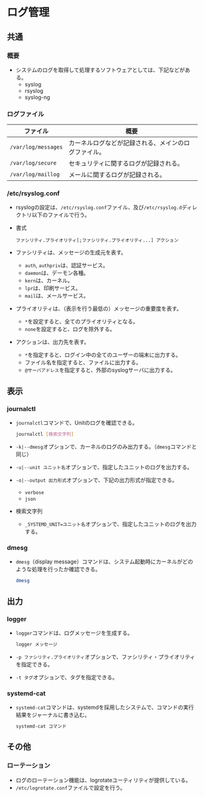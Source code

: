 # ログ管理

## 共通

### 概要

- システムのログを取得して処理するソフトウェアとしては、下記などがある。
  - syslog
  - rsyslog
  - syslog-ng

### ログファイル

| ファイル            | 概要                                                 |
| ------------------- | ---------------------------------------------------- |
| `/var/log/messages` | カーネルログなどが記録される、メインのログファイル。 |
| `/var/log/secure`   | セキュリティに関するログが記録される。               |
| `/var/log/maillog`  | メールに関するログが記録される。                     |

### /etc/rsyslog.conf

- rsyslogの設定は、`/etc/rsyslog.conf`ファイル、及び`/etc/rsyslog.d`ディレクトリ以下のファイルで行う。

- 書式

  ```text
  ファシリティ.プライオリティ[;ファシリティ.プライオリティ...] アクション
  ```

- ファシリティは、メッセージの生成元を表す。

  - `auth`, `authpriv`は、認証サービス。
  - `daemon`は、デーモン各種。
  - `kern`は、カーネル。
  - `lpr`は、印刷サービス。
  - `mail`は、メールサービス。

- プライオリティは、（表示を行う最低の）メッセージの重要度を表す。

  - `*`を設定すると、全てのプライオリティとなる。
  - `none`を設定すると、ログを除外する。

- アクションは、出力先を表す。

  - `*`を指定すると、ログイン中の全てのユーザーの端末に出力する。
  - ファイル名を指定すると、ファイルに出力する。
  - `@サーバアドレス`を指定すると、外部のsyslogサーバに出力する。

## 表示

### journalctl

- `journalctl`コマンドで、Unitのログを確認できる。

  ```bash
  journalctl [検索文字列]
  ```

- `-k|--dmesg`オプションで、カーネルのログのみ出力する。（`dmesg`コマンドと同じ）

- `-u|--unit ユニット名`オプションで、指定したユニットのログを出力する。

- `-o|--output 出力形式`オプションで、下記の出力形式が指定できる。

  - `verbose`
  - `json`

- 検索文字列

  - `_SYSTEMD_UNIT=ユニット名`オプションで、指定したユニットのログを出力する。

### dmesg

- `dmesg`（display message）コマンドは、システム起動時にカーネルがどのような処理を行ったか確認できる。

  ```bash
  dmesg
  ```

## 出力

### logger

- `logger`コマンドは、ログメッセージを生成する。

  ```bash
  logger メッセージ
  ```

- `-p ファシリティ.プライオリティ`オプションで、ファシリティ・プライオリティを指定できる。

- `-t タグ`オプションで、タグを指定できる。

### systemd-cat

- `systemd-cat`コマンドは、systemdを採用したシステムで、コマンドの実行結果をジャーナルに書き込む。

  ```bash
  systemd-cat コマンド
  ```

## その他

### ローテーション

- ログのローテーション機能は、logrotateユーティリティが提供している。
- `/etc/logrotate.conf`ファイルで設定を行う。

